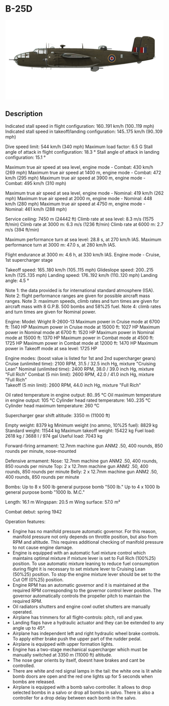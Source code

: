 ﻿# B-25D

![b25draf](../images/b25draf.png)

## Description

Indicated stall speed in flight configuration: 160..191 km/h (100..119 mph)
Indicated stall speed in takeoff/landing configuration: 145..175 km/h (90..109 mph)

Dive speed limit: 544 km/h (340 mph)
Maximum load factor: 6.5 G
Stall angle of attack in flight configuration:  18.3 °
Stall angle of attack in landing configuration: 15.1 °

Maximum true air speed at sea level, engine mode - Combat: 430 km/h (269 mph)
Maximum true air speed at 1400 m, engine mode - Combat: 472 km/h (295 mph)
Maximum true air speed at 3900 m, engine mode - Combat: 495 km/h (310 mph)

Maximum true air speed at sea level, engine mode - Nominal: 419 km/h (262 mph)
Maximum true air speed at 2000 m, engine mode - Nominal: 448 km/h (280 mph)
Maximum true air speed at 4750 m, engine mode - Nominal: 461 km/h (288 mph)

Service ceiling: 7450 m (24442 ft)
Climb rate at sea level: 8.3 m/s (1575 ft/min)
Climb rate at 3000 m: 6.3 m/s (1236 ft/min)
Climb rate at 6000 m: 2.7 m/s (394 ft/min)

Maximum performance turn at sea level: 28.8 s, at 270 km/h IAS.
Maximum performance turn at 3000 m: 47.0 s, at 280 km/h IAS.

Flight endurance at 3000 m: 4.6 h, at 330 km/h IAS. Engine mode - Cruise, 1st supercharger stage

Takeoff speed: 165..180 km/h (105..115 mph)
Glideslope speed: 200..215 km/h (125..135 mph)
Landing speed: 176..192 km/h (110..120 mph)
Landing angle: 4.5 °

Note 1: the data provided is for international standard atmosphere (ISA).
Note 2: flight performance ranges are given for possible aircraft mass ranges.
Note 3: maximum speeds, climb rates and turn times are given for aircraft mass with 8 G.P.B. 500 bombs and 58%25 fuel.
Note 4: climb rates and turn times are given for Nominal power.

Engine:
Model: Wright R-2600-13
Maximum power in Cruise mode at 6700 ft: 1140 HP
Maximum power in Cruise mode at 15000 ft: 1027 HP
Maximum power in Nominal mode at 6700 ft: 1520 HP
Maximum power in Nominal mode at 15000 ft: 1370 HP
Maximum power in Combat mode at 4500 ft: 1725 HP
Maximum power in Combat mode at 12000 ft: 1470 HP
Maximum power in Takeoff mode at sea level: 1725 HP

Engine modes:
(boost value is listed for 1st and 2nd supercharger gears)
Cruise (unlimited time): 2100 RPM, 31.5 / 32.5 inch Hg, mixture "Cruising Lean" 
Nominal (unlimited time): 2400 RPM, 38.0 / 39.0 inch Hg, mixture "Full Rich" 
Combat (5 min limit): 2600 RPM, 42.0 / 41.0 inch Hg, mixture "Full Rich"  
Takeoff (5 min limit): 2600 RPM, 44.0 inch Hg, mixture "Full Rich"  

Oil rated temperature in engine output: 80..95 °C
Oil maximum temperature in engine output: 105 °C
Cylinder head rated temperature: 140..235 °C
Cylinder head maximum temperature: 260 °C

Supercharger gear shift altitude: 3350 m (11000 ft)

Empty weight: 8379 kg
Minimum weight (no ammo, 10%25 fuel): 8829 kg
Standard weight: 11544 kg
Maximum takeoff weight: 15422 kg
Fuel load: 2618 kg / 3688 l / 974 gal
Useful load: 7043 kg

Forward-firing armament:
12.7mm machine gun ANM2 .50, 400 rounds, 850 rounds per minute, nose-mounted

Defensive armament:
Nose: 12.7mm machine gun ANM2 .50, 400 rounds, 850 rounds per minute
Top: 2 x 12.7mm machine gun ANM2 .50, 400 rounds, 850 rounds per minute
Belly: 2 x 12.7mm machine gun ANM2 .50, 400 rounds, 850 rounds per minute

Bombs:
Up to 8 x 500 lb general purpose bomb "500 lb."
Up to 4 x 1000 lb general purpose bomb "1000 lb. M.C."

Length: 16.1 m
Wingspan: 20.5 m
Wing surface: 57.0 m²

Combat debut: spring 1942

Operation features:
- Engine has no manifold pressure automatic governor. For this reason, manifold pressure not only depends on throttle position, but also from RPM and altitude. This requires additional checking of manifold pressure to not cause engine damage.
- Engine is equipped with an automatic fuel mixture control which maintains optimal mixture if mixture lever is set to Full Rich (100%25) position. To use automatic mixture leaning to reduce fuel consumption during flight it is necessary to set mixture lever to Cruising Lean (50%25) position. To stop the engine mixture lever should be set to the Cut Off (0%25) position.
- Engine RPM has an automatic governor and it is maintained at the required RPM corresponding to the governor control lever position. The governor automatically controls the propeller pitch to maintain the required RPM.
- Oil radiators shutters and engine cowl outlet shutters are manually operated.
- Airplane has trimmers for all flight-controls: pitch, roll and yaw.
- Landing flaps have a hydraulic actuator and they can be extended to any angle up to 45°.
- Airplane has independent left and right hydraulic wheel brake controls. To apply either brake push the upper part of the rudder pedal.
- Airplane is equipped with upper formation lights.
- Engine has a two-stage mechanical supercharger which must be manually switched at 3350 m (11000 ft) altitude.
- The nose gear orients by itself, doesnt have brakes and cant be controlled.
- There are white and red signal lamps in the tail: the white one is lit while bomb doors are open and the red one lights up for 5 seconds when bombs are released.
- Airplane is equipped with a bomb salvo controller. It allows to drop selected bombs in a salvo or drop all bombs in salvo. There is also a controller for a drop delay between each bomb in the salvo.